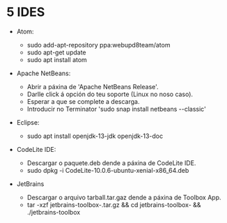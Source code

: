 # 5 IDES 

- Atom: 
    - sudo add-apt-repository ppa:webupd8team/atom
    - sudo apt-get update
    - sudo apt install atom

- Apache NetBeans:
    - Abrir a páxina de 'Apache NetBeans Release'.
    - Darlle click á opción do teu soporte (Linux no noso caso).
    - Esperar a que se complete a descarga. 
    - Introducir no Terminator 'sudo snap install netbeans --classic'

- Eclipse:
    - sudo apt install openjdk-13-jdk openjdk-13-doc

- CodeLite IDE:
    - Descargar o paquete.deb dende a páxina de CodeLite IDE.
    - sudo dpkg -i CodeLite-10.0.6-ubuntu-xenial-x86_64.deb

- JetBrains
    - Descargar o arquivo tarball.tar.gaz dende a páxina de Toolbox App.
    - tar -xzf jetbrains-toolbox-<build>.tar.gz && cd jetbrains-toolbox-<build> && ./jetbrains-toolbox